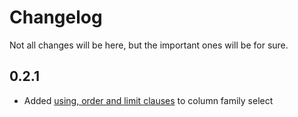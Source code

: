 # Changelog

Not all changes will be here, but the important ones will be for sure.

## 0.2.1

* Added [using, order and limit clauses](https://github.com/jnunemaker/cassanity/compare/414d780...3aeb254) to column family select
